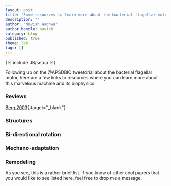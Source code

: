 ```yaml
---
layout: post
title: "Some resources to learn more about the bacterial flagellar motor"
description: ""
author: "Navish Wadhwa"
author_handle: navish
category: blog
published: true
theme: lab
tags: []
---
```

{% include JB/setup %}

Following up on the @APSDBIO tweetorial about the bacterial flagellar motor, here are a few links to resources where you can learn more about this marvelous machine and its biophysics.

### Reviews
[Berg 2003](https://arjournals.annualreviews.org/doi/10.1146/annurev.biochem.72.121801.161737){:target="_blank"}

### Structures
### Bi-directional rotation
### Mechano-adaptation
### Remodeling


As you see, this is a rather brief list. If you know of other cool papers that you would like to see listed here, feel free to drop me a message.